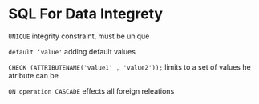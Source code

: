 # SQL For Data Integrety
`UNIQUE` integrity constraint, must be unique

`default ‘value'` adding default values

`CHECK (ATTRIBUTENAME('value1' , 'value2'));` limits to a set of values he atribute can be

`ON operation CASCADE` effects all foreign releations